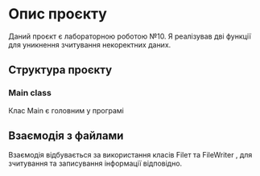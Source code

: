 # Опис проєкту
Даний проєкт є лабораторною роботою №10. Я реалізував дві функції для уникнення зчитування некоректних даних.

## Структура проєкту

### Main class

Клас Main є головним у програмі

## Взаємодія з файлами

Взаємодія відбувається за використання класів Fileт та FileWriter , для зчитування та записування інформації відповідно.
